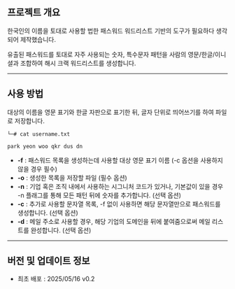 ## 프로젝트 개요
한국인의 이름을 토대로 사용할 법한 패스워드 워드리스트 기반의 도구가 필요하다 생각되어 제작했습니다.

유출된 패스워드를 토대로 자주 사용되는 숫자, 특수문자 패턴을 사람의 영문/한글/이니셜과 조합하여 해시 크랙 워드리스트를 생성합니다.

---

## 사용 방법
대상의 이름을 영문 표기와 한글 자판으로 표기한 뒤, 글자 단위로 띄어쓰기를 하여 파일로 저장합니다.
```
└─# cat username.txt

park yeon woo qkr dus dn
```

- **-f** : 패스워드 목록을 생성하는데 사용할 대상 영문 표기 이름 (-c 옵션을 사용하지 않을 경우 필수)
- **-o** : 생성한 목록을 저장할 파일 (필수 옵션)
- **-n** : 기업 혹은 조직 내에서 사용하는 시그니처 코드가 있거나, 기본값이 있을 경우 -n 플래그를 통해 모든 패턴 뒤에 숫자를 추가합니다. (선택 옵션)
- **-c** : 추가로 사용할 문자열 목록, -f 없이 사용하면 해당 문자열만으로 패스워드를 생성합니다. (선택 옵션)
- **-d** : 메일 주소로 사용할 경우, 해당 기업의 도메인을 뒤에 붙여줌으로써 메일 리스트를 완성합니다. (선택 옵션)


---

## 버전 및 업데이트 정보
- 최초 배포 : 2025/05/16 v0.2
